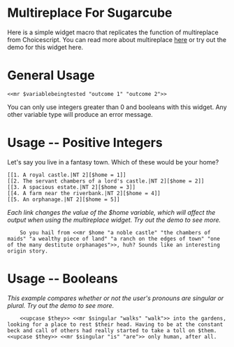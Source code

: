 # Multireplace For Sugarcube

Here is a simple widget macro that replicates the function of multireplace from Choicescript. You can read more about multireplace [here](https://choicescriptdev.fandom.com/wiki/Multireplace) or try out the demo for this widget here.

# General Usage
```<<mr $variablebeingtested "outcome 1" "outcome 2">>```

You can only use integers greater than 0 and booleans with this widget. Any other variable type will produce an error message.

# Usage -- Positive Integers
Let's say you live in a fantasy town. Which of these would be your home?

    [[1. A royal castle.|NT 2][$home = 1]]
    [[2. The servant chambers of a lord's castle.|NT 2][$home = 2]]
    [[3. A spacious estate.|NT 2][$home = 3]]
    [[4. A farm near the riverbank.|NT 2][$home = 4]]
    [[5. An orphanage.|NT 2][$home = 5]]

_Each link changes the value of the $home variable, which will affect the output when using the multireplace widget. Try out the demo to see more._

```
    So you hail from <<mr $home "a noble castle" "the chambers of maids" "a wealthy piece of land" "a ranch on the edges of town" "one of the many destitute orphanages">>, huh? Sounds like an interesting origin story.
```
   
# Usage -- Booleans
_This example compares whether or not the user's pronouns are singular or plural. Try out the demo to see more._

```
    <<upcase $they>> <<mr $singular "walks" "walk">> into the gardens, looking for a place to rest $their head. Having to be at the constant beck and call of others had really started to take a toll on $them. <<upcase $they>> <<mr $singular "is" "are">> only human, after all.
```
    
